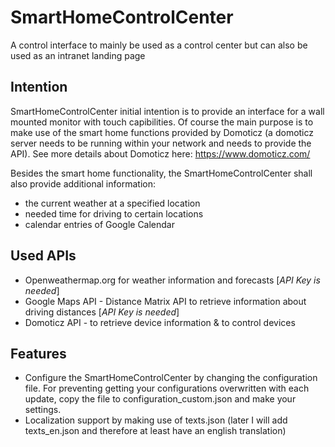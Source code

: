 # SmartHomeControlCenter
A control interface to mainly be used as a control center but can also be used as an intranet landing page

## Intention
SmartHomeControlCenter initial intention is to provide an interface for a wall mounted monitor with touch capibilities. 
Of course the main purpose is to make use of the smart home functions provided by Domoticz (a domoticz server needs to be running 
within your network and needs to provide the API). See more details about Domoticz here: https://www.domoticz.com/

Besides the smart home functionality, the SmartHomeControlCenter shall also provide additional information: 
* the current weather at a specified location
* needed time for driving to certain locations
* calendar entries of Google Calendar

## Used APIs
* Openweathermap.org for weather information and forecasts [*API Key is needed*]
* Google Maps API - Distance Matrix API to retrieve information about driving distances [*API Key is needed*]
* Domoticz API - to retrieve device information & to control devices

## Features
* Configure the SmartHomeControlCenter by changing the configuration file. For preventing getting your configurations overwritten with each update, copy the file to configuration_custom.json and make your settings.
* Localization support by making use of texts.json (later I will add texts_en.json and therefore at least have an english translation)
